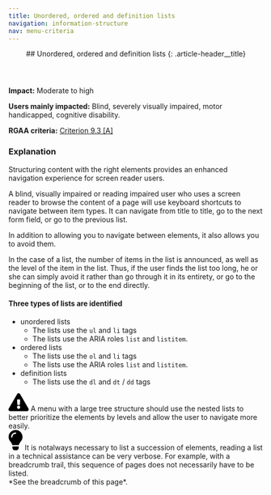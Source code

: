 ```yaml
---
title: Unordered, ordered and definition lists
navigation: information-structure
nav: menu-criteria
---
```


<header>
## Unordered, ordered and definition lists
{: .article-header__title}
</header>

**Impact:** Moderate to high

**Users mainly impacted:** Blind, severely visually impaired, motor handicapped, cognitive disability.

**RGAA criteria:** [Criterion 9.3 [A]](http://disic.github.io/rgaa_referentiel_en/criteria.html#crit-9-3)

### Explanation

Structuring content with the right elements provides an enhanced navigation experience for screen reader users.

A blind, visually impaired or reading impaired user who uses a screen reader to browse the content of a page will use keyboard shortcuts to navigate between item types. It can navigate from title to title, go to the next form field, or go to the previous list.

In addition to allowing you to navigate between elements, it also allows you to avoid them.

In the case of a list, the number of items in the list is announced, as well as the level of the item in the list. Thus, if the user finds the list too long, he or she can simply avoid it rather than go through it in its entirety, or go to the beginning of the list, or to the end directly.

#### Three types of lists are identified

* unordered lists
    * The lists use the `ul` and `li` tags
    * The lists use the ARIA roles `list` and `listitem`.
* ordered lists
    * The lists use the `ol` and `li` tags
    * The lists use the ARIA roles `list` and `listitem`.
* definition lists
    * The lists use the `dl` and `dt` / `dd` tags

<div class="important">
<svg role="img" aria-label="Important" xmlns="http://www.w3.org/2000/svg" viewBox="0 0 576 512" width="40" height="36"><title>Important</title><path d="M569.517 440.013C587.975 472.007 564.806 512 527.94 512H48.054c-36.937 0-59.999-40.055-41.577-71.987L246.423 23.985c18.467-32.009 64.72-31.951 83.154 0l239.94 416.028zM288 354c-25.405 0-46 20.595-46 46s20.595 46 46 46 46-20.595 46-46-20.595-46-46-46zm-43.673-165.346l7.418 136c.347 6.364 5.609 11.346 11.982 11.346h48.546c6.373 0 11.635-4.982 11.982-11.346l7.418-136c.375-6.874-5.098-12.654-11.982-12.654h-63.383c-6.884 0-12.356 5.78-11.981 12.654z"/></svg>
A menu with a large tree structure should use the nested lists to better prioritize the elements by levels and allow the user to navigate more easily.
</div>

<div class="tip">
<svg role="img" aria-label="Tip" xmlns="http://www.w3.org/2000/svg" viewBox="0 0 352 512" width="28" height="40"><title>Tip</title><path d="M96.06 454.35c.01 6.29 1.87 12.45 5.36 17.69l17.09 25.69a31.99 31.99 0 0 0 26.64 14.28h61.71a31.99 31.99 0 0 0 26.64-14.28l17.09-25.69a31.989 31.989 0 0 0 5.36-17.69l.04-38.35H96.01l.05 38.35zM0 176c0 44.37 16.45 84.85 43.56 115.78 16.52 18.85 42.36 58.23 52.21 91.45.04.26.07.52.11.78h160.24c.04-.26.07-.51.11-.78 9.85-33.22 35.69-72.6 52.21-91.45C335.55 260.85 352 220.37 352 176 352 78.61 272.91-.3 175.45 0 73.44.31 0 82.97 0 176zm176-80c-44.11 0-80 35.89-80 80 0 8.84-7.16 16-16 16s-16-7.16-16-16c0-61.76 50.24-112 112-112 8.84 0 16 7.16 16 16s-7.16 16-16 16z"/></svg>
It is notalways  necessary to list a succession of elements, reading a list in a technical assistance can be very verbose. For example, with a breadcrumb trail, this sequence of pages does not necessarily have to be listed.
<br>*See the breadcrumb of this page*.
</div>
